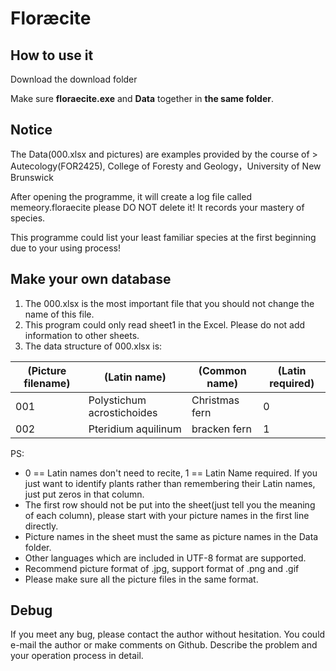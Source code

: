 # Floræcite
## How to use it
Download the download folder

Make sure **floraecite.exe** and **Data** together in **the same folder**.

## Notice
The Data(000.xlsx and pictures) are examples provided by the course of > Autecology(FOR2425), College of Foresty and Geology，University of New Brunswick

After opening the programme, it will create a log file called memeory.floraecite please DO NOT delete it! It records your mastery of species.

This programme could list your least familiar species at the first beginning due to your using process!

## Make your own database
1. The 000.xlsx is the most important file that you should not change the name of this file.
2. This program could only read sheet1 in the Excel. Please do not add information to other sheets.
3. The data structure of 000.xlsx is:

| (Picture filename) | (Latin name) | (Common name) | (Latin required) |
|------------------|------------|-------------|----------------|
| 001 | Polystichum acrostichoides | Christmas fern | 0 |
| 002 | Pteridium aquilinum | bracken fern | 1 |

PS: 
+ 0 == Latin names don't need to recite, 1 == Latin Name required. If you just want to identify plants rather than remembering their Latin names, just put zeros in that column.
+ The first row should not be put into the sheet(just tell you the meaning of each column), please start with your picture names in the first line directly.
+ Picture names in the sheet must the same as picture names in the Data folder. 
+ Other languages which are included in UTF-8 format are supported.
+ Recommend picture format of .jpg, support format of .png and .gif
+ Please make sure all the picture files in the same format.


## Debug
If you meet any bug, please contact the author without hesitation. You could e-mail the author or make comments on Github. Describe the problem and your operation process in detail.
